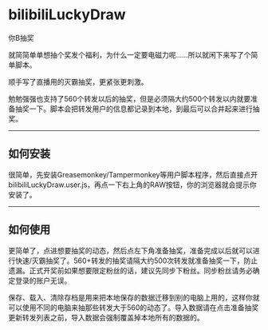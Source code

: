 # bilibiliLuckyDraw

你B抽奖

就简简单单想抽个奖发个福利，为什么一定要电磁力呢……所以就闲下来写了个简单脚本。

顺手写了直播用的灭霸抽奖，更紧张更刺激。

勉勉强强也支持了560个转发以后的抽奖，但是必须隔大约500个转发以内就要准备抽奖一下。脚本会把转发用户的信息都记录到本地，到最后可以合并起来进行抽奖。

---

## 如何安装

很简单，先安装Greasemonkey/Tampermonkey等用户脚本程序，然后直接点开bilibiliLuckyDraw.user.js，再点一下右上角的RAW按钮，你的浏览器就会提示你安装了。

---

## 如何使用

更简单了，点进想要抽奖的动态，然后点左下角准备抽奖，准备完成以后就可以进行快速/灭霸抽奖了。560+转发的抽奖请隔大约500次转发就准备抽奖一下，防止遗漏。正式开奖前如果想要限定粉丝的话，建议先同步下粉丝。同步粉丝请务必确定登录的账户无误。

保存、载入、清除存档是用来把本地保存的数据迁移到别的电脑上用的，这样你就可以使用不同的电脑来抽那些转发大于560的动态了。导入数据请在点击准备抽奖更新转发列表之前，导入数据会强制覆盖掉本地所有的数据的。
